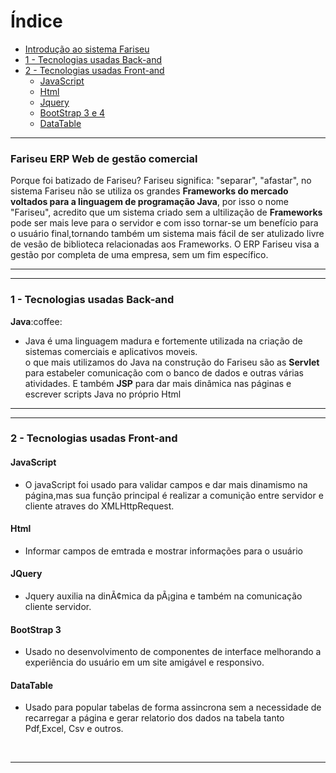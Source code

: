 # Índice
<ul>
  <li>
    <a href="https://github.com/HallefBruno/Fariseu/blob/master/README.md#--fariseu-erp-web-de-gest%C3%A3o-comercial">Introdução ao sistema Fariseu</a>
  </li>
  <li>
    <a href="https://github.com/HallefBruno/Fariseu/blob/master/README.md#1---tecnologias-usadas-back-and"> 1 - Tecnologias usadas Back-and</a>
  </li>
  <li>
    <a href="https://github.com/HallefBruno/Fariseu/blob/master/README.md#front-and"> 2 - Tecnologias usadas Front-and</a>
    <ul>
      <li>
        <a href="https://github.com/HallefBruno/Fariseu/blob/master/README.md#javascript"> JavaScript </a>
      </li>
      <li>
        <a href="https://github.com/HallefBruno/Fariseu/blob/master/README.md#html"> Html </a>
      </li>
      <li>
        <a href="https://github.com/HallefBruno/Fariseu/blob/master/README.md#jquery"> Jquery </a>
      </li>
      <li>
        <a href="https://github.com/HallefBruno/Fariseu/blob/master/README.md#bootstrap-3"> BootStrap 3 e 4 </a>
      </li>
      <li>
        <a href="https://github.com/HallefBruno/Fariseu/blob/master/README.md#datatable"> DataTable </a>
      </li>
    </ul>
  </li>
</ul>

<hr>
<h3>
  Fariseu ERP Web de gestão comercial
</h3>
<p>Porque foi batizado de Fariseu? Fariseu significa: "separar", "afastar", no sistema Fariseu não se utiliza os grandes                     <strong>Frameworks do mercado voltados para a linguagem de programação Java</strong>, por isso o nome "Fariseu", acredito que um           sistema criado sem a ultilização de <strong>Frameworks</strong> pode ser mais leve para o servidor e com isso tornar-se um benefício     para o usuário final,tornando também um sistema mais fácil de ser atulizado livre de vesão de biblioteca relacionadas aos Frameworks.
  O ERP Fariseu visa a gestão por completa de uma empresa, sem um fim específico.
</p>
<hr>

<hr>
  <h3>1 - Tecnologias usadas Back-and</h3>
  <b>Java</b>:coffee:
<ul>
  <li>Java é uma linguagem madura e fortemente utilizada na criação de sistemas comerciais e aplicativos moveis.<br>
    o que mais utilizamos do Java na construção do Fariseu são as <b>Servlet</b> para estabeler comunicação com o banco de dados
    e outras várias atividades. E também <b>JSP</b> para dar mais dinâmica nas páginas e escrever scripts Java no próprio Html
  </li>
</ul>
<hr>

<hr>
<h3>2 - Tecnologias usadas Front-and</h3>
<h4>JavaScript</h4>
<ul>
   <li>
     O javaScript foi usado para validar campos e dar mais dinamismo na página,mas sua função principal é realizar a comunição entre        servidor e cliente atraves do XMLHttpRequest.
   </li>
 </ul> 
 
<h4>Html</h4>
<ul>
  <li>
    Informar campos de emtrada e mostrar informações para o usuário
  </li>
</ul>

<h4>JQuery</h4>
<ul>
  <li>
    Jquery auxilia na dinÃ¢mica da pÃ¡gina e também na comunicação cliente servidor.
  </li>
</ul>

<h4>BootStrap 3</h4>
<ul>
  <li>
    Usado no desenvolvimento de componentes de interface melhorando a experiência do usuário em um site amigável e responsivo.
  </li>
</ul>

<h4>DataTable</h4>
<ul>
  <li>
    Usado para popular tabelas de forma assincrona sem a necessidade de recarregar a página e gerar relatorio dos dados na tabela tanto       Pdf,Excel, Csv e outros.
  </li>
</ul>

<br>
<hr>
